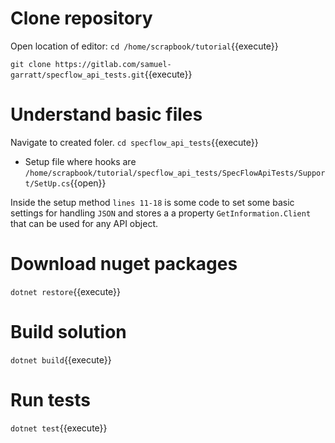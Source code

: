 # Clone repository

Open location of editor:
`cd /home/scrapbook/tutorial`{{execute}}

`git clone https://gitlab.com/samuel-garratt/specflow_api_tests.git`{{execute}}

# Understand basic files

Navigate to created foler. `cd specflow_api_tests`{{execute}}

* Setup file where hooks are `/home/scrapbook/tutorial/specflow_api_tests/SpecFlowApiTests/Support/SetUp.cs`{{open}}

Inside the setup method `lines 11-18` is some code to set some basic settings for handling `JSON` and stores a a property `GetInformation.Client` that can be used 
for any API object.

# Download nuget packages

`dotnet restore`{{execute}}

# Build solution

`dotnet build`{{execute}}

# Run tests

`dotnet test`{{execute}}